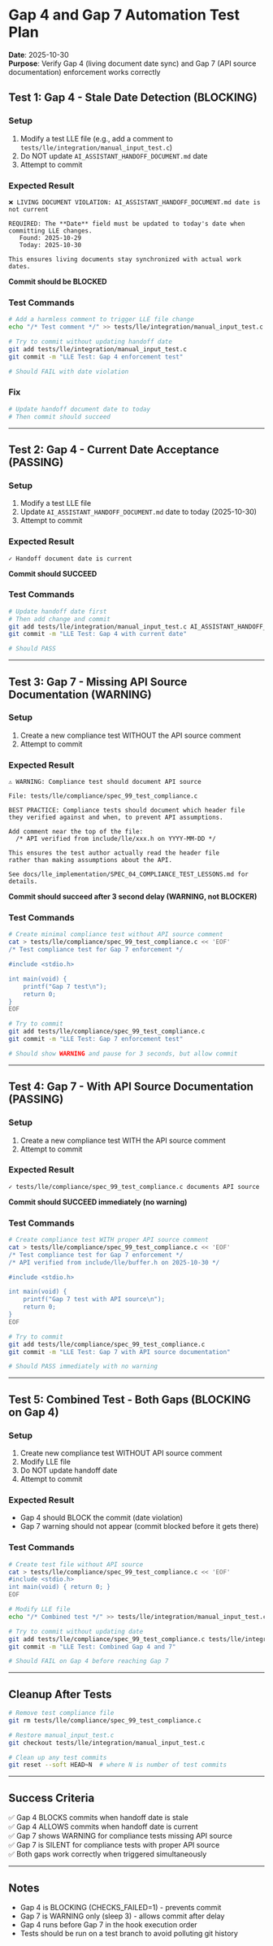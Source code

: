 # Gap 4 and Gap 7 Automation Test Plan

**Date**: 2025-10-30  
**Purpose**: Verify Gap 4 (living document date sync) and Gap 7 (API source documentation) enforcement works correctly

## Test 1: Gap 4 - Stale Date Detection (BLOCKING)

### Setup
1. Modify a test LLE file (e.g., add a comment to `tests/lle/integration/manual_input_test.c`)
2. Do NOT update `AI_ASSISTANT_HANDOFF_DOCUMENT.md` date
3. Attempt to commit

### Expected Result
```
❌ LIVING DOCUMENT VIOLATION: AI_ASSISTANT_HANDOFF_DOCUMENT.md date is not current

REQUIRED: The **Date** field must be updated to today's date when committing LLE changes.
   Found: 2025-10-29
   Today: 2025-10-30

This ensures living documents stay synchronized with actual work dates.
```

**Commit should be BLOCKED**

### Test Commands
```bash
# Add a harmless comment to trigger LLE file change
echo "/* Test comment */" >> tests/lle/integration/manual_input_test.c

# Try to commit without updating handoff date
git add tests/lle/integration/manual_input_test.c
git commit -m "LLE Test: Gap 4 enforcement test"

# Should FAIL with date violation
```

### Fix
```bash
# Update handoff document date to today
# Then commit should succeed
```

---

## Test 2: Gap 4 - Current Date Acceptance (PASSING)

### Setup
1. Modify a test LLE file
2. Update `AI_ASSISTANT_HANDOFF_DOCUMENT.md` date to today (2025-10-30)
3. Attempt to commit

### Expected Result
```
✓ Handoff document date is current
```

**Commit should SUCCEED**

### Test Commands
```bash
# Update handoff date first
# Then add change and commit
git add tests/lle/integration/manual_input_test.c AI_ASSISTANT_HANDOFF_DOCUMENT.md
git commit -m "LLE Test: Gap 4 with current date"

# Should PASS
```

---

## Test 3: Gap 7 - Missing API Source Documentation (WARNING)

### Setup
1. Create a new compliance test WITHOUT the API source comment
2. Attempt to commit

### Expected Result
```
⚠️ WARNING: Compliance test should document API source

File: tests/lle/compliance/spec_99_test_compliance.c

BEST PRACTICE: Compliance tests should document which header file
they verified against and when, to prevent API assumptions.

Add comment near the top of the file:
  /* API verified from include/lle/xxx.h on YYYY-MM-DD */

This ensures the test author actually read the header file
rather than making assumptions about the API.

See docs/lle_implementation/SPEC_04_COMPLIANCE_TEST_LESSONS.md for details.
```

**Commit should succeed after 3 second delay (WARNING, not BLOCKER)**

### Test Commands
```bash
# Create minimal compliance test without API source comment
cat > tests/lle/compliance/spec_99_test_compliance.c << 'EOF'
/* Test compliance test for Gap 7 enforcement */

#include <stdio.h>

int main(void) {
    printf("Gap 7 test\n");
    return 0;
}
EOF

# Try to commit
git add tests/lle/compliance/spec_99_test_compliance.c
git commit -m "LLE Test: Gap 7 enforcement test"

# Should show WARNING and pause for 3 seconds, but allow commit
```

---

## Test 4: Gap 7 - With API Source Documentation (PASSING)

### Setup
1. Create a new compliance test WITH the API source comment
2. Attempt to commit

### Expected Result
```
✓ tests/lle/compliance/spec_99_test_compliance.c documents API source
```

**Commit should SUCCEED immediately (no warning)**

### Test Commands
```bash
# Create compliance test WITH proper API source comment
cat > tests/lle/compliance/spec_99_test_compliance.c << 'EOF'
/* Test compliance test for Gap 7 enforcement */
/* API verified from include/lle/buffer.h on 2025-10-30 */

#include <stdio.h>

int main(void) {
    printf("Gap 7 test with API source\n");
    return 0;
}
EOF

# Try to commit
git add tests/lle/compliance/spec_99_test_compliance.c
git commit -m "LLE Test: Gap 7 with API source documentation"

# Should PASS immediately with no warning
```

---

## Test 5: Combined Test - Both Gaps (BLOCKING on Gap 4)

### Setup
1. Create new compliance test WITHOUT API source comment
2. Modify LLE file
3. Do NOT update handoff date
4. Attempt to commit

### Expected Result
- Gap 4 should BLOCK the commit (date violation)
- Gap 7 warning should not appear (commit blocked before it gets there)

### Test Commands
```bash
# Create test file without API source
cat > tests/lle/compliance/spec_99_test_compliance.c << 'EOF'
#include <stdio.h>
int main(void) { return 0; }
EOF

# Modify LLE file
echo "/* Combined test */" >> tests/lle/integration/manual_input_test.c

# Try to commit without updating date
git add tests/lle/compliance/spec_99_test_compliance.c tests/lle/integration/manual_input_test.c
git commit -m "LLE Test: Combined Gap 4 and 7"

# Should FAIL on Gap 4 before reaching Gap 7
```

---

## Cleanup After Tests

```bash
# Remove test compliance file
git rm tests/lle/compliance/spec_99_test_compliance.c

# Restore manual_input_test.c
git checkout tests/lle/integration/manual_input_test.c

# Clean up any test commits
git reset --soft HEAD~N  # where N is number of test commits
```

---

## Success Criteria

✅ Gap 4 BLOCKS commits when handoff date is stale  
✅ Gap 4 ALLOWS commits when handoff date is current  
✅ Gap 7 shows WARNING for compliance tests missing API source  
✅ Gap 7 is SILENT for compliance tests with proper API source  
✅ Both gaps work correctly when triggered simultaneously

---

## Notes

- Gap 4 is BLOCKING (CHECKS_FAILED=1) - prevents commit
- Gap 7 is WARNING only (sleep 3) - allows commit after delay
- Gap 4 runs before Gap 7 in the hook execution order
- Tests should be run on a test branch to avoid polluting git history
